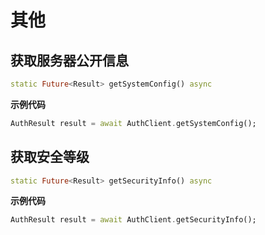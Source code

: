 # 其他

<LastUpdated/>

## 获取服务器公开信息

```dart
static Future<Result> getSystemConfig() async
```

**示例代码**

```dart
AuthResult result = await AuthClient.getSystemConfig();
```

## 获取安全等级

```dart
static Future<Result> getSecurityInfo() async
```

**示例代码**

```dart
AuthResult result = await AuthClient.getSecurityInfo();
```


